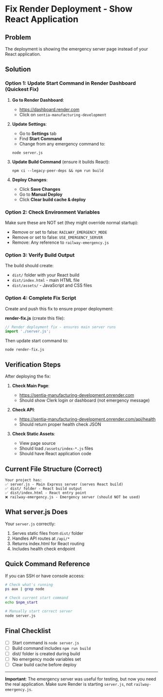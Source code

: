 # Fix Render Deployment - Show React Application

## Problem
The deployment is showing the emergency server page instead of your React application.

## Solution

### Option 1: Update Start Command in Render Dashboard (Quickest Fix)

1. **Go to Render Dashboard**:
   - https://dashboard.render.com
   - Click on `sentia-manufacturing-development`

2. **Update Settings**:
   - Go to **Settings** tab
   - Find **Start Command**
   - Change from any emergency command to:
   ```
   node server.js
   ```

3. **Update Build Command** (ensure it builds React):
   ```
   npm ci --legacy-peer-deps && npm run build
   ```

4. **Deploy Changes**:
   - Click **Save Changes**
   - Go to **Manual Deploy**
   - Click **Clear build cache & deploy**

### Option 2: Check Environment Variables

Make sure these are NOT set (they might override normal startup):
- Remove or set to false: `RAILWAY_EMERGENCY_MODE`
- Remove or set to false: `USE_EMERGENCY_SERVER`
- Remove: Any reference to `railway-emergency.js`

### Option 3: Verify Build Output

The build should create:
- `dist/` folder with your React build
- `dist/index.html` - main HTML file
- `dist/assets/` - JavaScript and CSS files

### Option 4: Complete Fix Script

Create and push this fix to ensure proper deployment:

**render-fix.js** (create this file):
```javascript
// Render deployment fix - ensures main server runs
import './server.js';
```

Then update start command to:
```
node render-fix.js
```

## Verification Steps

After deploying the fix:

1. **Check Main Page**:
   - https://sentia-manufacturing-development.onrender.com
   - Should show Clerk login or dashboard (not emergency message)

2. **Check API**:
   - https://sentia-manufacturing-development.onrender.com/api/health
   - Should return proper health check JSON

3. **Check Static Assets**:
   - View page source
   - Should load `/assets/index-*.js` files
   - Should have React application code

## Current File Structure (Correct)

```
Your project has:
✅ server.js - Main Express server (serves React build)
✅ dist/ folder - React build output
✅ dist/index.html - React entry point
❌ railway-emergency.js - Emergency server (should NOT be used)
```

## What server.js Does

Your `server.js` correctly:
1. Serves static files from `dist/` folder
2. Handles API routes at `/api/*`
3. Returns index.html for React routing
4. Includes health check endpoint

## Quick Command Reference

If you can SSH or have console access:
```bash
# Check what's running
ps aux | grep node

# Check current start command
echo $npm_start

# Manually start correct server
node server.js
```

## Final Checklist

- [ ] Start command is `node server.js`
- [ ] Build command includes `npm run build`
- [ ] dist/ folder is created during build
- [ ] No emergency mode variables set
- [ ] Clear build cache before deploy

---

**Important**: The emergency server was useful for testing, but now you need the real application. Make sure Render is starting `server.js`, not `railway-emergency.js`.